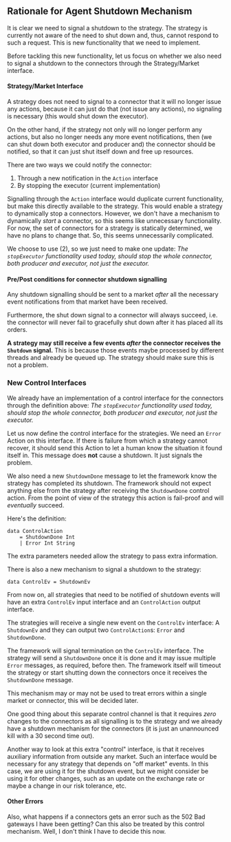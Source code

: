 ## Rationale for Agent Shutdown Mechanism

It is clear we need to signal a shutdown to the strategy. The strategy is currently not aware of the need to shut down and, thus, cannot respond to such a request. This is new functionality that we need to implement.

Before tackling this new functionality, let us focus on whether we also need to signal a shutdown to the connectors through the Strategy/Market interface.

#### Strategy/Market Interface

A strategy does not need to signal to a connector that it will no longer issue any actions, because it can just do that (not issue any actions), no signaling is necessary (this would shut down the executor).

On the other hand, if the strategy not only will no longer perform any actions, but also no longer needs any more event notifications, then (we can shut down both executor and producer and) the connector should be notified, so that it can just shut itself down and free up resources.

There are two ways we could notify the connector:

1. Through a new notification in the `Action` interface
2. By stopping the executor (current implementation)

Signalling through the `Action` interface would duplicate current functionality, but make this directly available to the strategy. This would enable a strategy to dynamically stop a connectors. However, we don't have a mechanism to dynamically *start* a connector, so this seems like unnecessary functionality. For now, the set of connectors for a strategy is statically determined, we have no plans to change that. So, this seems unnecessarily complicated.

We choose to use (2), so we just need to make one update: *The `stopExecutor` functionality used today, should stop the whole connector, both producer and executor, not just the executor.*

#### Pre/Post conditions for connector shutdown signalling

Any shutdown signalling should be sent to a market *after* all the necessary event notifications from that market have been received.

Furthermore, the shut down signal to a connector will always succeed, i.e. the connector will never fail to gracefully shut down after it has placed all its orders.

**A strategy may still receive a few events _after_ the connector receives the `Shutdown` signal.** This is because those events maybe processed by different threads and already be queued up. The strategy should make sure this is not a problem. 

### New Control Interfaces

We already have an implementation of a control interface for the connectors through the definition above: *The `stopExecutor` functionality used today, should stop the whole connector, both producer and executor, not just the executor.*

Let us now define the control interface for the strategies. We need an `Error` Action on this interface. If there is failure from which a strategy cannot recover, it should send this Action to let a human know the situation it found itself in. This message does **not** cause a shutdown. It just signals the problem. 

We also need a new `ShutdownDone` message to let the framework know the strategy has completed its shutdown. The framework should not expect anything else from the strategy after receiving the `ShutdownDone` control action. From the point of view of the strategy this action is fail-proof and will *eventually* succeed.

Here's the definition:

```
data ControlAction
    = ShutdownDone Int
    | Error Int String
```

The extra parameters needed allow the strategy to pass extra information.

There is also a new mechanism to signal a shutdown to the strategy:

```
data ControlEv = ShutdownEv
```

From now on, all strategies that need to be notified of shutdown events will have an extra `ControlEv` input interface and an `ControlAction` output interface.

The strategies will receive a single new event on the `ControlEv` interface: A `ShutdownEv` and they can output two `ControlAction`s: `Error` and `ShutdownDone`.

The framework will signal termination on the `ControlEv` interface. The strategy will send a `ShutdownDone` once it is done and it may issue multiple `Error` messages, as required, before then. The framework itself will timeout the strategy or start shutting down the connectors once it receives the `ShutdownDone` message.

This mechanism may or may not be used to treat errors within a single market or connector, this will be decided later.

One good thing about this separate control channel is that it requires *zero* changes to the connectors as all signalling is to the strategy and we already have a shutdown mechanism for the connectors (it is just an unannounced kill with a 30 second time out).

Another way to look at this extra "control" interface, is that it receives auxiliary information from outside any market. Such an interface would be necessary for any strategy that depends on "off market" events. In this case, we are using it for the shutdown event, but we might consider be using it for other changes, such as an update on the exchange rate or maybe a change in our risk tolerance, etc.

#### Other Errors

Also, what happens if a connectors gets an error such as the 502 Bad gateways I have been getting? Can this also be treated by this control mechanism. Well, I don't think I have to decide this now.


